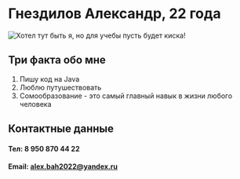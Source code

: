 # Гнездилов Александр, 22 года

![Хотел тут быть я, но для учебы пусть будет киска!](https://thypix.com/wp-content/uploads/sad-cat-10.jpg)

## Три факта обо мне

1. Пишу код на Java
2. Люблю путушествовать
3. Сомообразование - это самый главный навык в жизни любого человека

## Контактные данные
#### Тел: 8 950 870 44 22
#### Email: alex.bah2022@yandex.ru
